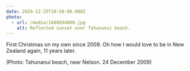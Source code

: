 ```yaml
---
date: 2020-12-25T10:50:00.000Z
photo:
  - url: /media/1608894000.jpg
    alt: Reflected sunset over Tahunanui beach.
---
```

First Christmas on my own since 2009. Oh how I would love to be in New Zealand again, 11 years later.

(Photo: Tahunanui beach, near Nelson. 24 December 2009)
